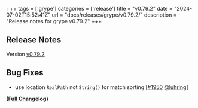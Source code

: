 +++
tags = ['grype']
categories = ['release']
title = "v0.79.2"
date = "2024-07-02T15:52:41Z"
url = "docs/releases/grype/v0.79.2/"
description = "Release notes for grype v0.79.2"
+++

## Release Notes

Version [v0.79.2](https://github.com/anchore/grype/releases/tag/v0.79.2)

## Bug Fixes

- use location `RealPath` not `String()` for match sorting [[#1950](https://github.com/anchore/grype/pull/1950) [@luhring](https://github.com/luhring)]

**[(Full Changelog)](https://github.com/anchore/grype/compare/v0.79.1...v0.79.2)**
